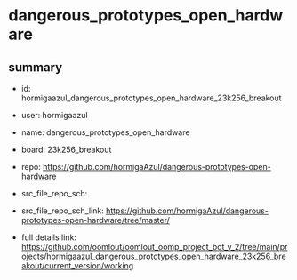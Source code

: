 # dangerous_prototypes_open_hardware
 
## summary 
* id: hormigaazul_dangerous_prototypes_open_hardware_23k256_breakout
* user: hormigaazul
* name: dangerous_prototypes_open_hardware
* board: 23k256_breakout
* repo: https://github.com/hormigaAzul/dangerous-prototypes-open-hardware



* src_file_repo_sch: 
* src_file_repo_sch_link: https://github.com/hormigaAzul/dangerous-prototypes-open-hardware/tree/master/
* full details link: https://github.com/oomlout/oomlout_oomp_project_bot_v_2/tree/main/projects/hormigaazul_dangerous_prototypes_open_hardware_23k256_breakout/current_version/working  






